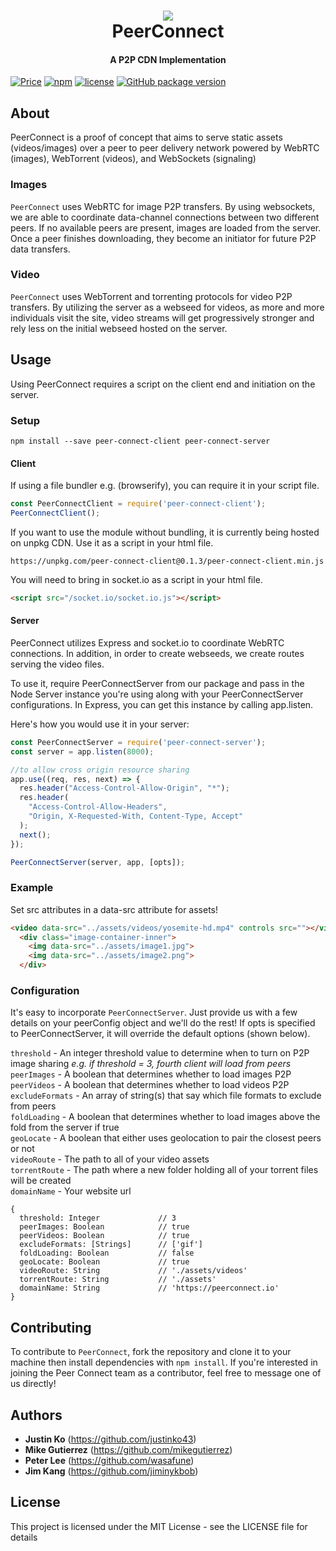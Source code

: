 <h1 align="center">
  <a href="https://github.com/PeerConnect/PeerConnect">
    <img src="https://justinko43.github.io/03_300%20DPI.png">
  </a>
  <br>
  PeerConnect
  <br>
</h1>

<h4 align="center">A P2P CDN Implementation</h4>

[![Price](https://img.shields.io/badge/price-FREE-0098f7.svg)](https://github.com/peerconnect/peer-connect/blob/master/LICENSE)
[![npm](https://img.shields.io/npm/v/peer-connect-client.svg)](https://www.npmjs.com/package/peer-connect-client)
[![license](https://img.shields.io/github/license/mashape/apistatus.svg)](https://github.com/peerconnect/peer-connect/)
[![GitHub package version](https://img.shields.io/github/package-json/v/badges/shields.svg)](https://github.com/peerconnect/peer-connect/)

## About
PeerConnect is a proof of concept that aims to serve static assets (videos/images) over a peer to peer delivery network powered by WebRTC (images), WebTorrent (videos), and WebSockets (signaling)
### Images
`PeerConnect` uses WebRTC for image P2P transfers. By using websockets, we are able to coordinate data-channel connections between two different peers. If no available peers are present, images are loaded from the server. Once a peer finishes downloading, they become an initiator for future P2P data transfers.
### Video
`PeerConnect` uses WebTorrent and torrenting protocols for video P2P transfers. By utilizing the server as a webseed for videos, as more and more individuals visit the site, video streams will get progressively stronger and rely less on the initial webseed hosted on the server.
## Usage
Using PeerConnect requires a script on the client end and initiation on the server.
### Setup
```
npm install --save peer-connect-client peer-connect-server
```
#### Client
If using a file bundler e.g. (browserify), you can require it in your script file.
```js
const PeerConnectClient = require('peer-connect-client');
PeerConnectClient();
```
If you want to use the module without bundling, it is currently being hosted on unpkg CDN. Use it as a script in your html file.
```
https://unpkg.com/peer-connect-client@0.1.3/peer-connect-client.min.js
```
You will need to bring in socket.io as a script in your html file.
```html
<script src="/socket.io/socket.io.js"></script>
```
#### Server
PeerConnect utilizes Express and socket.io to coordinate WebRTC connections. In addition, in order to create webseeds, we create routes serving the video files.

To use it, require PeerConnectServer from our package and pass in the Node Server instance you're using along with your PeerConnectServer configurations. In Express, you can get this instance by calling app.listen.

Here's how you would use it in your server:
```js
const PeerConnectServer = require('peer-connect-server');
const server = app.listen(8000);

//to allow cross origin resource sharing
app.use((req, res, next) => {
  res.header("Access-Control-Allow-Origin", "*");
  res.header(
    "Access-Control-Allow-Headers",
    "Origin, X-Requested-With, Content-Type, Accept"
  );
  next();
});

PeerConnectServer(server, app, [opts]);
```

### Example
Set src attributes in a data-src attribute for assets!
```html
<video data-src="../assets/videos/yosemite-hd.mp4" controls src=""></video>
  <div class="image-container-inner">
    <img data-src="../assets/image1.jpg">
    <img data-src="../assets/image2.png">
  </div>
```

### Configuration
It's easy to incorporate `PeerConnectServer`. Just provide us with a few details on your peerConfig object and we'll do the rest!
If opts is specified to PeerConnectServer, it will override the default options (shown below).

```threshold``` - An integer threshold value to determine when to turn on P2P image sharing <i>e.g. if threshold = 3, fourth client will load from peers</i>
<br>```peerImages``` - A boolean that determines whether to load images P2P
<br>```peerVideos``` - A boolean that determines whether to load videos P2P
<br>```excludeFormats``` - An array of string(s) that say which file formats to exclude from peers
<br>```foldLoading``` - A boolean that determines whether to load images above the fold from the server if true
<br>```geoLocate``` - A boolean that either uses geolocation to pair the closest peers or not
<br>```videoRoute``` - The path to all of your video assets
<br>```torrentRoute``` - The path where a new folder holding all of your torrent files will be created
<br>```domainName``` - Your website url
```
{
  threshold: Integer             // 3
  peerImages: Boolean            // true
  peerVideos: Boolean            // true
  excludeFormats: [Strings]      // ['gif']
  foldLoading: Boolean           // false
  geoLocate: Boolean             // true
  videoRoute: String             // './assets/videos'
  torrentRoute: String           // './assets'
  domainName: String             // 'https://peerconnect.io'
}
```

## Contributing
To contribute to `PeerConnect`, fork the repository and clone it to your machine then install dependencies with `npm install`. If you're interested in joining the Peer Connect team as a contributor, feel free to message one of us directly!
## Authors
- <b>Justin Ko</b> (https://github.com/justinko43)
- <b>Mike Gutierrez</b> (https://github.com/mikegutierrez)
- <b>Peter Lee</b> (https://github.com/wasafune)
- <b>Jim Kang</b> (https://github.com/jiminykbob)

## License
This project is licensed under the MIT License - see the LICENSE file for details
